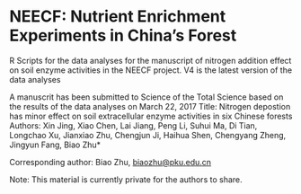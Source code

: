 # NEECF: Nutrient Enrichment Experiments in China’s Forest

R Scripts for the data analyses for the manuscript of nitrogen addition effect on soil enzyme activities in the NEECF project.
V4 is the latest version of the data analyses

A manuscrit has been submitted to Science of the Total Science based on the results of the data analyses on March 22, 2017
Title: Nitrogen depostion has minor effect on soil extracellular enzyme activities in six Chinese forests
Authors: Xin Jing, Xiao Chen, Lai Jiang, Peng Li, Suhui Ma, Di Tian, Longchao Xu, Jianxiao Zhu, Chengjun Ji, Haihua Shen, Chengyang Zheng, Jingyun Fang, Biao Zhu*

Corresponding author: Biao Zhu, biaozhu@pku.edu.cn

Note: This material is currently private for the authors to share.
